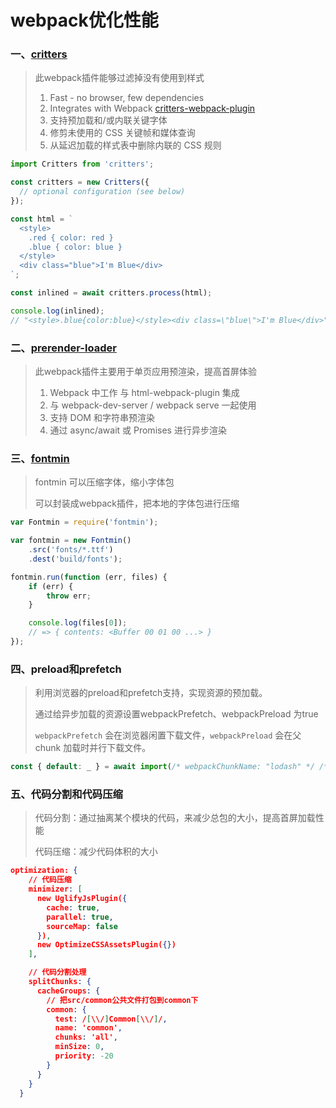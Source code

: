 # webpack优化性能

### 一、[critters](https://github.com/GoogleChromeLabs/critters)

> 此webpack插件能够过滤掉没有使用到样式
>
> 1. Fast - no browser, few dependencies
> 2. Integrates with Webpack [critters-webpack-plugin](https://github.com/GoogleChromeLabs/critters/tree/main/packages/critters-webpack-plugin)
> 3. 支持预加载和/或内联关键字体
> 4. 修剪未使用的 CSS 关键帧和媒体查询
> 5. 从延迟加载的样式表中删除内联的 CSS 规则

```js
import Critters from 'critters';

const critters = new Critters({
  // optional configuration (see below)
});

const html = `
  <style>
    .red { color: red }
    .blue { color: blue }
  </style>
  <div class="blue">I'm Blue</div>
`;

const inlined = await critters.process(html);

console.log(inlined);
// "<style>.blue{color:blue}</style><div class=\"blue\">I'm Blue</div>"
```

### 二、[prerender-loader](https://github.com/GoogleChromeLabs/prerender-loader)

> 此webpack插件主要用于单页应用预渲染，提高首屏体验
>
> 1. Webpack 中工作 与 html-webpack-plugin 集成
> 2.  与 webpack-dev-server / webpack serve 一起使用
> 3.  支持 DOM 和字符串预渲染 
> 4. 通过 async/await 或 Promises 进行异步渲染

### 三、[fontmin](https://github.com/ecomfe/fontmin)

> fontmin 可以压缩字体，缩小字体包
>
> 可以封装成webpack插件，把本地的字体包进行压缩

```js
var Fontmin = require('fontmin');

var fontmin = new Fontmin()
    .src('fonts/*.ttf')
    .dest('build/fonts');

fontmin.run(function (err, files) {
    if (err) {
        throw err;
    }

    console.log(files[0]);
    // => { contents: <Buffer 00 01 00 ...> }
});
```

### 四、preload和prefetch

> 利用浏览器的preload和prefetch支持，实现资源的预加载。
>
> 通过给异步加载的资源设置webpackPrefetch、webpackPreload 为true
>
> `webpackPrefetch` 会在浏览器闲置下载文件，`webpackPreload` 会在父 chunk 加载时并行下载文件。

```js
const { default: _ } = await import(/* webpackChunkName: "lodash" */ /* webpackPrefetch: true */ 'lodash');
```

### 五、代码分割和代码压缩

> 代码分割：通过抽离某个模块的代码，来减少总包的大小，提高首屏加载性能
>
> 代码压缩：减少代码体积的大小

```json
optimization: {
    // 代码压缩
    minimizer: [
      new UglifyJsPlugin({
        cache: true,
        parallel: true,
        sourceMap: false
      }),
      new OptimizeCSSAssetsPlugin({})
    ],

    // 代码分割处理
    splitChunks: {
      cacheGroups: {
        // 把src/common公共文件打包到common下
        common: {
          test: /[\\/]Common[\\/]/,
          name: 'common',
          chunks: 'all',
          minSize: 0,
          priority: -20
        }
      }
    }
  }
```

